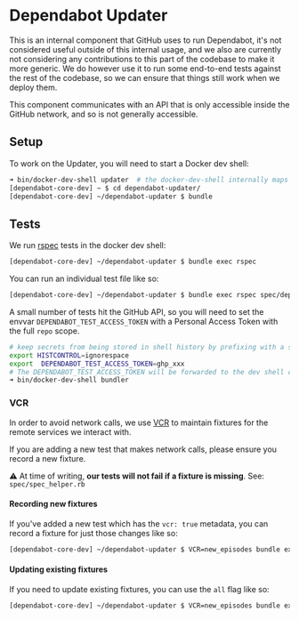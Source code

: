 # Dependabot Updater

This is an internal component that GitHub uses to run Dependabot, it's not
considered useful outside of this internal usage, and we also are currently not
considering any contributions to this part of the codebase to make it more
generic. We do however use it to run some end-to-end tests against the rest of
the codebase, so we can ensure that things still work when we deploy them.

This component communicates with an API that is only accessible inside the
GitHub network, and so is not generally accessible.

## Setup

To work on the Updater, you will need to start a Docker dev shell:

```zsh
➜ bin/docker-dev-shell updater  # the docker-dev-shell internally maps 'updater' to the 'bundler' ecosystem image
[dependabot-core-dev] ~ $ cd dependabot-updater/
[dependabot-core-dev] ~/dependabot-updater $ bundle
```

## Tests

We run [rspec](https://rspec.info/) tests in the docker dev shell:

```zsh
[dependabot-core-dev] ~/dependabot-updater $ bundle exec rspec
```

You can run an individual test file like so:

```zsh
[dependabot-core-dev] ~/dependabot-updater $ bundle exec rspec spec/dependabot/integration_spec.rb
```

A small number of tests hit the GitHub API, so you will need to set the envvar
`DEPENDABOT_TEST_ACCESS_TOKEN` with a Personal Access Token with the full `repo`
scope.

```zsh
# keep secrets from being stored in shell history by prefixing with a space
export HISTCONTROL=ignorespace
export  DEPENDABOT_TEST_ACCESS_TOKEN=ghp_xxx
# The DEPENDABOT_TEST_ACCESS_TOKEN will be forwarded to the dev shell container
➜ bin/docker-dev-shell bundler
```

### VCR

In order to avoid network calls, we use [VCR](https://github.com/vcr/vcr) to maintain
fixtures for the remote services we interact with.

If you are adding a new test that makes network calls, please ensure you record a new fixture.

:warning: At time of writing, **our tests will not fail if a fixture is missing**. See: `spec/spec_helper.rb`

#### Recording new fixtures

If you've added a new test which has the `vcr: true` metadata, you can record a fixture for just those changes like so:

```zsh
[dependabot-core-dev] ~/dependabot-updater $ VCR=new_episodes bundle exec rspec
```

#### Updating existing fixtures

If you need to update existing fixtures, you can use the `all` flag like so:

```zsh
[dependabot-core-dev] ~/dependabot-updater $ VCR=new_episodes bundle exec rspec
```
